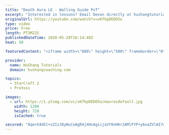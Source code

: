 ```yaml
---
title: "Death Aura LE - Walling Guide PvT"
excerpt: "Interested in lessons? Email Devon directly at hushangtutorials@outlook.com ------------------------------------------------------------------------------------------------------- Want to support HuShang Tutorials directly? Patreon is a website where you can contribute a monthly donation that will help"
originalUrl: https://youtube.com/watch?v=vKfhpDEDO5o
type: video
price: Free
length: PT3M22S
publishedDateTime: 2020-05-28T16:14:48Z
heat: 50

featuredContent: "<iframe width=\"800\" height=\"500\" frameborder=\"0\" src=\"https://www.youtube.com/embed/vKfhpDEDO5o\" allow=\"accelerometer; autoplay; encrypted-media; gyroscope; picture-in-picture\" allowfullscreen></iframe>"

provider:
  name: HuShang Tutorials
  domain: hushangcoaching.com

topics:
  - StarCraft 2
  - Protoss

images:
  - url: https://i.ytimg.com/vi/vKfhpDEDO5o/maxresdefault.jpg
    width: 1280
    height: 720
    isCached: true

secured: "8qe+X4dkl+xZIzJ8yWuCeAgR4jXHsAgicjaVY0nHKr2AMlFYP+y6xaZVlAI7oS5QFjlaDTDJj+gHsOSvBBUihDUWewh52TAXEUmGqi6eOjiK5iGg/ChEGDKNLeCpi5SxlF+kPuTbfcSU8u0MOAHO3EAc85DDPAns9y6jTDyxelG2qPndlYfrMg2t2BsM01791woa7n8sFo1qu7/XIx7zZrw4G/JFxlq5iMMvrcLFMqDlW1kqCbQPGRIM364qM69ZBSn9VoMRCT1Z32lZRfU7Ze0phZlrkLO95x/jlewii2eIkt38zgZP0qWK37MMNBVI5R61oJ7H+AdklK046TmT2YHwUZW+RMEngw9Ud/atWlN9RG90hvdOKneuIWyl2V3swt1rJwqm5lzB78sgmHw76VC8bMIT0UyQ6rhkofzAxTs=;Ueu+AQZhrep30kqdeWtKdQ=="
---
```


